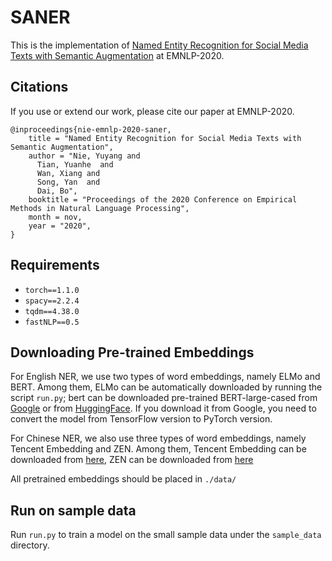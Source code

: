 # SANER

This is the implementation of [Named Entity Recognition for Social Media Texts with Semantic Augmentation]() at EMNLP-2020.

## Citations

If you use or extend our work, please cite our paper at EMNLP-2020.
```
@inproceedings{nie-emnlp-2020-saner,
    title = "Named Entity Recognition for Social Media Texts with Semantic Augmentation",
    author = "Nie, Yuyang and
      Tian, Yuanhe  and
      Wan, Xiang and
      Song, Yan  and
      Dai, Bo",
    booktitle = "Proceedings of the 2020 Conference on Empirical Methods in Natural Language Processing",
    month = nov,
    year = "2020",
}
```

## Requirements

- `torch==1.1.0`
- `spacy==2.2.4`
- `tqdm==4.38.0`
- `fastNLP==0.5`

## Downloading Pre-trained Embeddings

For English NER, we use two types of word embeddings, namely ELMo and BERT. Among them, ELMo can be automatically 
downloaded by running the script `run.py`; bert can be downloaded pre-trained BERT-large-cased 
from [Google](https://github.com/google-research/bert) or from [HuggingFace](https://s3.amazonaws.com/models.huggingface.co/bert/bert-large-cased.tar.gz). 
If you download it from Google, you need to convert the model from TensorFlow version to PyTorch version.

For Chinese NER, we also use three types of word embeddings, namely Tencent Embedding and ZEN. Among them, 
Tencent Embedding can be downloaded from [here](https://ai.tencent.com/ailab/nlp/embedding.html), ZEN can be downloaded from [here](https://github.com/sinovation/ZEN)

All pretrained embeddings should be placed in `./data/`

## Run on sample data

Run `run.py` to train a model on the small sample data under the `sample_data` directory.
